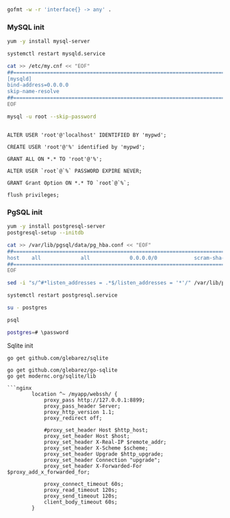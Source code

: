 
###
```bash
gofmt -w -r 'interface{} -> any' .
```

### MySQL init
```bash
yum -y install mysql-server

systemctl restart mysqld.service

cat >> /etc/my.cnf << "EOF"
##=========================================================================
[mysqld]
bind-address=0.0.0.0
skip-name-resolve
##=========================================================================
EOF

mysql -u root --skip-password
```


```mysql

ALTER USER 'root'@'localhost' IDENTIFIED BY 'mypwd';

CREATE USER 'root'@'%' identified by 'mypwd';

GRANT ALL ON *.* TO 'root'@'%';

ALTER USER `root`@`%` PASSWORD EXPIRE NEVER;

GRANT Grant Option ON *.* TO `root`@`%`;

flush privileges;
```

### PgSQL init
```bash
yum -y install postgresql-server
postgresql-setup --initdb

cat >> /var/lib/pgsql/data/pg_hba.conf << "EOF"
##=========================================================================
host    all             all             0.0.0.0/0            scram-sha-256
##=========================================================================
EOF

sed -i "s/^#*listen_addresses = .*$/listen_addresses = '*'/" /var/lib/pgsql/data/postgresql.conf

systemctl restart postgresql.service

su - postgres 

psql

postgres=# \password 

```

Sqlite init
```shell
go get github.com/glebarez/sqlite

go get github.com/glebarez/go-sqlite
go get modernc.org/sqlite/lib

```nginx
        location ^~ /myapp/webssh/ {
            proxy_pass http://127.0.0.1:8899;
            proxy_pass_header Server;
            proxy_http_version 1.1; 
            proxy_redirect off;

            #proxy_set_header Host $http_host;
            proxy_set_header Host $host;
            proxy_set_header X-Real-IP $remote_addr;
            proxy_set_header X-Scheme $scheme;
            proxy_set_header Upgrade $http_upgrade;
            proxy_set_header Connection "upgrade";
            proxy_set_header X-Forwarded-For $proxy_add_x_forwarded_for;

            proxy_connect_timeout 60s;
            proxy_read_timeout 120s;
            proxy_send_timeout 120s;
            client_body_timeout 60s;
        }

```

